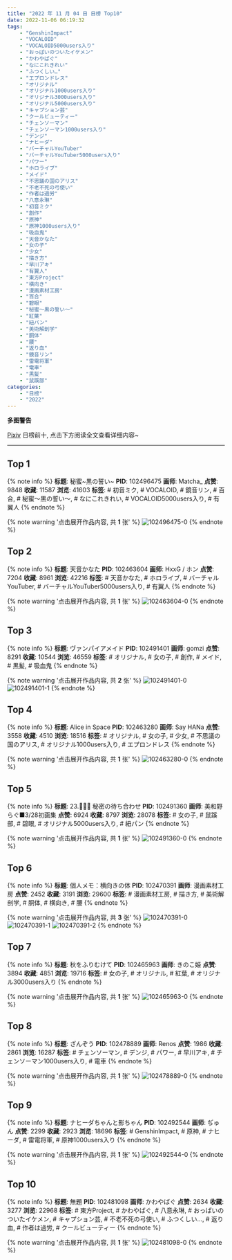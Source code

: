 ```yaml
---
title: "2022 年 11 月 04 日 日榜 Top10"
date: 2022-11-06 06:19:32
tags:
    - "GenshinImpact"
    - "VOCALOID"
    - "VOCALOID5000users入り"
    - "おっぱいのついたイケメン"
    - "かわやばぐ"
    - "なにこれきれい"
    - "ふつくしい…"
    - "エプロンドレス"
    - "オリジナル"
    - "オリジナル1000users入り"
    - "オリジナル3000users入り"
    - "オリジナル5000users入り"
    - "キャプション芸"
    - "クールビューティー"
    - "チェンソーマン"
    - "チェンソーマン1000users入り"
    - "デンジ"
    - "ナヒーダ"
    - "バーチャルYouTuber"
    - "バーチャルYouTuber5000users入り"
    - "パワー"
    - "ホロライブ"
    - "メイド"
    - "不思議の国のアリス"
    - "不老不死の弓使い"
    - "作者は過労"
    - "八意永琳"
    - "初音ミク"
    - "創作"
    - "原神"
    - "原神1000users入り"
    - "吸血鬼"
    - "天音かなた"
    - "女の子"
    - "少女"
    - "描き方"
    - "早川アキ"
    - "有翼人"
    - "東方Project"
    - "横向き"
    - "漫画素材工房"
    - "百合"
    - "碧眼"
    - "秘蜜〜黒の誓い〜"
    - "紅葉"
    - "紐パン"
    - "美術解剖学"
    - "胴体"
    - "腰"
    - "返り血"
    - "鏡音リン"
    - "雷電将軍"
    - "電車"
    - "黒髪"
    - "鼠蹊部"
categories:
    - "日榜"
    - "2022"
---
```


<i class="fa fa-triangle-exclamation"></i>**多图警告**<i class="fa fa-triangle-exclamation"></i>

[Pixiv](https://www.pixiv.net/) 日榜前十, 点击下方阅读全文查看详细内容~

<!-- more -->

---

## Top 1

{% note info %}
**标题**: 秘蜜~黒の誓い~
**PID**: 102496475 **画师**: Matcha_
**点赞**: 9848 **收藏**: 11587 **浏览**: 41603
**标签**: # 初音ミク, # VOCALOID, # 鏡音リン, # 百合, # 秘蜜〜黒の誓い〜, # なにこれきれい, # VOCALOID5000users入り, # 有翼人
{% endnote %}

{% note warning '点击展开作品内容, 共 **1** 张' %}
![102496475-0](https://i.pixiv.re/img-original/img/2022/11/04/04/44/18/102496475_p0.jpg)
{% endnote %}

## Top 2

{% note info %}
**标题**: 天音かなた
**PID**: 102463604 **画师**: HxxG / ホン
**点赞**: 7204 **收藏**: 8961 **浏览**: 42216
**标签**: # 天音かなた, # ホロライブ, # バーチャルYouTuber, # バーチャルYouTuber5000users入り, # 有翼人
{% endnote %}

{% note warning '点击展开作品内容, 共 **1** 张' %}
![102463604-0](https://i.pixiv.re/img-original/img/2022/11/03/00/04/06/102463604_p0.png)
{% endnote %}

## Top 3

{% note info %}
**标题**: ヴァンパイアメイド
**PID**: 102491401 **画师**: gomzi
**点赞**: 8291 **收藏**: 10544 **浏览**: 46559
**标签**: # オリジナル, # 女の子, # 創作, # メイド, # 黒髪, # 吸血鬼
{% endnote %}

{% note warning '点击展开作品内容, 共 **2** 张' %}
![102491401-0](https://i.pixiv.re/img-original/img/2022/11/04/00/00/19/102491401_p0.jpg)
![102491401-1](https://i.pixiv.re/img-original/img/2022/11/04/00/00/19/102491401_p1.jpg)
{% endnote %}

## Top 4

{% note info %}
**标题**: Alice in Space
**PID**: 102463280 **画师**: Say HANa
**点赞**: 3558 **收藏**: 4510 **浏览**: 18516
**标签**: # オリジナル, # 女の子, # 少女, # 不思議の国のアリス, # オリジナル1000users入り, # エプロンドレス
{% endnote %}

{% note warning '点击展开作品内容, 共 **1** 张' %}
![102463280-0](https://i.pixiv.re/img-original/img/2022/11/03/00/00/07/102463280_p0.png)
{% endnote %}

## Top 5

{% note info %}
**标题**: 23.🧚🏻‍♀ 秘密の待ち合わせ
**PID**: 102491360 **画师**: 美和野らぐ■3/28初画集
**点赞**: 6924 **收藏**: 8797 **浏览**: 28078
**标签**: # 女の子, # 鼠蹊部, # 碧眼, # オリジナル5000users入り, # 紐パン
{% endnote %}

{% note warning '点击展开作品内容, 共 **1** 张' %}
![102491360-0](https://i.pixiv.re/img-original/img/2022/11/04/00/00/14/102491360_p0.png)
{% endnote %}

## Top 6

{% note info %}
**标题**: 個人メモ：横向きの体
**PID**: 102470391 **画师**: 漫画素材工房
**点赞**: 2452 **收藏**: 3191 **浏览**: 29600
**标签**: # 漫画素材工房, # 描き方, # 美術解剖学, # 胴体, # 横向き, # 腰
{% endnote %}

{% note warning '点击展开作品内容, 共 **3** 张' %}
![102470391-0](https://i.pixiv.re/img-original/img/2022/11/03/08/00/03/102470391_p0.jpg)
![102470391-1](https://i.pixiv.re/img-original/img/2022/11/03/08/00/03/102470391_p1.jpg)
![102470391-2](https://i.pixiv.re/img-original/img/2022/11/03/08/00/03/102470391_p2.jpg)
{% endnote %}

## Top 7

{% note info %}
**标题**: 秋をふりむけて
**PID**: 102465963 **画师**: きのこ姫
**点赞**: 3894 **收藏**: 4851 **浏览**: 19716
**标签**: # 女の子, # オリジナル, # 紅葉, # オリジナル3000users入り
{% endnote %}

{% note warning '点击展开作品内容, 共 **1** 张' %}
![102465963-0](https://i.pixiv.re/img-original/img/2022/11/03/01/30/01/102465963_p0.jpg)
{% endnote %}

## Top 8

{% note info %}
**标题**: ざんぞう
**PID**: 102478889 **画师**: Renos
**点赞**: 1986 **收藏**: 2861 **浏览**: 16287
**标签**: # チェンソーマン, # デンジ, # パワー, # 早川アキ, # チェンソーマン1000users入り, # 電車
{% endnote %}

{% note warning '点击展开作品内容, 共 **1** 张' %}
![102478889-0](https://i.pixiv.re/img-original/img/2022/11/03/16/50/25/102478889_p0.jpg)
{% endnote %}

## Top 9

{% note info %}
**标题**: ナヒーダちゃんと影ちゃん
**PID**: 102492544 **画师**: ぢゅん
**点赞**: 2299 **收藏**: 2923 **浏览**: 18696
**标签**: # GenshinImpact, # 原神, # ナヒーダ, # 雷電将軍, # 原神1000users入り
{% endnote %}

{% note warning '点击展开作品内容, 共 **1** 张' %}
![102492544-0](https://i.pixiv.re/img-original/img/2022/11/04/00/32/01/102492544_p0.jpg)
{% endnote %}

## Top 10

{% note info %}
**标题**: 無題
**PID**: 102481098 **画师**: かわやばぐ
**点赞**: 2634 **收藏**: 3277 **浏览**: 22968
**标签**: # 東方Project, # かわやばぐ, # 八意永琳, # おっぱいのついたイケメン, # キャプション芸, # 不老不死の弓使い, # ふつくしい…, # 返り血, # 作者は過労, # クールビューティー
{% endnote %}

{% note warning '点击展开作品内容, 共 **1** 张' %}
![102481098-0](https://i.pixiv.re/img-original/img/2022/11/03/18/24/47/102481098_p0.jpg)
{% endnote %}
